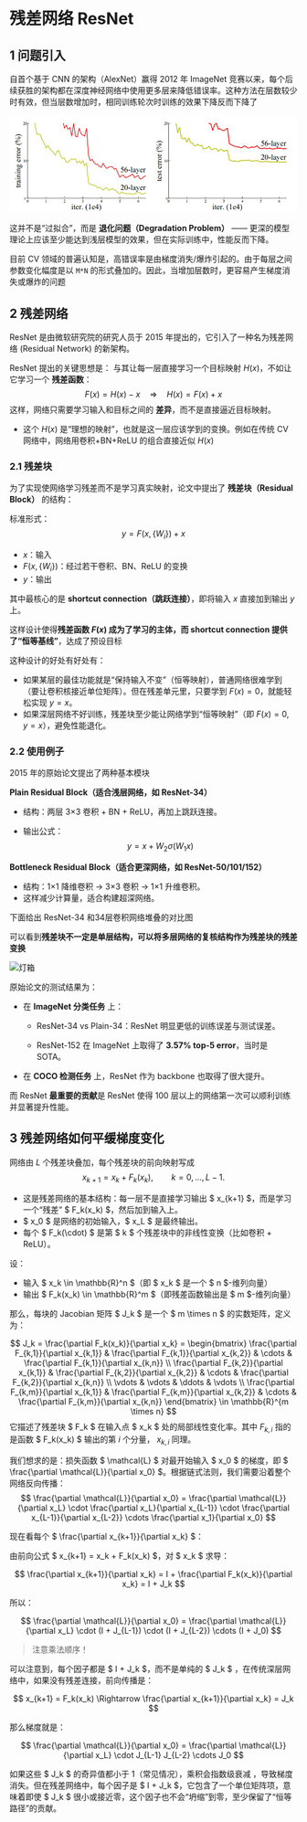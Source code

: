 # 残差网络 ResNet

## 1 问题引入

自首个基于 CNN 的架构（AlexNet）赢得 2012 年 ImageNet 竞赛以来，每个后续获胜的架构都在深度神经网络中使用更多层来降低错误率。这种方法在层数较少时有效，但当层数增加时，相同训练轮次时训练的效果下降反而下降了

![img](assets\abc.jpg)

这并不是“过拟合”，而是 **退化问题（Degradation Problem）** —— 更深的模型理论上应该至少能达到浅层模型的效果，但在实际训练中，性能反而下降。

目前 CV 领域的普遍认知是，高错误率是由梯度消失/爆炸引起的。由于每层之间参数变化幅度是以 `M*N` 的形式叠加的。因此，当增加层数时，更容易产生梯度消失或爆炸的问题





## 2 残差网络

ResNet 是由微软研究院的研究人员于 2015 年提出的，它引入了一种名为残差网络 (Residual Network) 的新架构。 

ResNet 提出的关键思想是：
 与其让每一层直接学习一个目标映射 $H(x)$，不如让它学习一个 **残差函数**：
$$
F(x) = H(x) - x \quad \Rightarrow \quad H(x) = F(x) + x
$$
这样，网络只需要学习输入和目标之间的 **差异**，而不是直接逼近目标映射。

- 这个 $H(x)$ 是“理想的映射”，也就是这一层应该学到的变换。例如在传统 CV 网络中，网络用卷积+BN+ReLU 的组合直接近似 $H(x)$



### 2.1 残差块

为了实现使网络学习残差而不是学习真实映射，论文中提出了 **残差块（Residual Block）** 的结构：

标准形式：
$$
y = F(x, \{W_i\}) + x
$$

- $x$：输入
- $F(x, \{W_i\})$：经过若干卷积、BN、ReLU 的变换
- $y$：输出

其中最核心的是 **shortcut connection（跳跃连接）**，即将输入 $x$ 直接加到输出 $y$ 上。

这样设计使得**残差函数 $F(x)$ 成为了学习的主体，而 shortcut connection 提供了“恒等基线”**，达成了预设目标

这种设计的好处有好处有：

- 如果某层的最佳功能就是“保持输入不变”（恒等映射），普通网络很难学到（要让卷积核接近单位矩阵）。但在残差单元里，只要学到 $F(x)=0$，就能轻松实现 $y=x$。
- 如果深层网络不好训练，残差块至少能让网络学到“恒等映射”（即 $F(x)=0, y=x$），避免性能退化。





### 2.2 使用例子

2015 年的原始论文提出了两种基本模块

**Plain Residual Block（适合浅层网络，如 ResNet-34）**

- 结构：两层 3×3 卷积 + BN + ReLU，再加上跳跃连接。

- 输出公式：
  $$
  y = x + W_2 \sigma(W_1 x)
  $$

**Bottleneck Residual Block（适合更深网络，如 ResNet-50/101/152）**

- 结构：1×1 降维卷积 → 3×3 卷积 → 1×1 升维卷积。
- 这样减少计算量，适合构建超深网络。



下面给出 ResNet-34 和34层卷积网络堆叠的对比图

可以看到**残差块不一定是单层结构，可以将多层网络的复核结构作为残差块的残差变换**

![灯箱](D:\data\repos\pytorch_learning\assets\ResNet.png)

原始论文的测试结果为：

- 在 **ImageNet 分类任务** 上：

  - ResNet-34 vs Plain-34：ResNet 明显更低的训练误差与测试误差。

  - ResNet-152 在 ImageNet 上取得了 **3.57% top-5 error**，当时是 SOTA。

- 在 **COCO 检测任务** 上，ResNet 作为 backbone 也取得了很大提升。

而 ResNet **最重要的贡献**是 ResNet 使得 100 层以上的网络第一次可以顺利训练并显著提升性能。



## 3 残差网络如何平缓梯度变化

网络由 $L$ 个残差块叠加，每个残差块的前向映射写成
$$
x_{k+1}=x_k+F_k(x_k),
\qquad k=0,\dots,L-1.
$$

- 这是残差网络的基本结构：每一层不是直接学习输出 $ x_{k+1} $，而是学习一个“残差” $ F_k(x_k) $，然后加到输入上。
- $ x_0 $ 是网络的初始输入，$ x_L $ 是最终输出。
- 每个 $ F_k(\cdot) $ 是第 $ k $ 个残差块中的非线性变换（比如卷积 + ReLU）。

设：

- 输入 $ x_k \in \mathbb{R}^n $（即 $ x_k $ 是一个 $ n $-维列向量）
- 输出 $ F_k(x_k) \in \mathbb{R}^m $（即残差函数输出是 $ m $-维列向量）

那么，每块的 Jacobian 矩阵 $ J_k $ 是一个 $ m \times n $ 的实数矩阵，定义为：

$$
J_k = \frac{\partial F_k(x_k)}{\partial x_k} =
\begin{bmatrix}
\frac{\partial F_{k,1}}{\partial x_{k,1}} & \frac{\partial F_{k,1}}{\partial x_{k,2}} & \cdots & \frac{\partial F_{k,1}}{\partial x_{k,n}} \\
\frac{\partial F_{k,2}}{\partial x_{k,1}} & \frac{\partial F_{k,2}}{\partial x_{k,2}} & \cdots & \frac{\partial F_{k,2}}{\partial x_{k,n}} \\
\vdots & \vdots & \ddots & \vdots \\
\frac{\partial F_{k,m}}{\partial x_{k,1}} & \frac{\partial F_{k,m}}{\partial x_{k,2}} & \cdots & \frac{\partial F_{k,m}}{\partial x_{k,n}}
\end{bmatrix}
\in \mathbb{R}^{m \times n}
$$
它描述了残差块 $ F_k $ 在输入点 $ x_k $ 处的局部线性变化率。其中 $F_{k,i}$ 指的是函数 $ F_k(x_k) $ 输出的第 $i$ 个分量， $x_{k,i}$ 同理。

我们想求的是：损失函数 $ \mathcal{L} $ 对最开始输入 $ x_0 $ 的梯度，即 $ \frac{\partial \mathcal{L}}{\partial x_0} $。根据链式法则，我们需要沿着整个网络反向传播：
$$
\frac{\partial \mathcal{L}}{\partial x_0} = \frac{\partial \mathcal{L}}{\partial x_L} \cdot \frac{\partial x_L}{\partial x_{L-1}} \cdot \frac{\partial x_{L-1}}{\partial x_{L-2}} \cdots \frac{\partial x_1}{\partial x_0}
$$

现在看每个 $ \frac{\partial x_{k+1}}{\partial x_k} $：

由前向公式 $ x_{k+1} = x_k + F_k(x_k) $，对 $ x_k $ 求导：

$$
\frac{\partial x_{k+1}}{\partial x_k} = I + \frac{\partial F_k(x_k)}{\partial x_k} = I + J_k
$$

所以：

$$
\frac{\partial \mathcal{L}}{\partial x_0} = \frac{\partial \mathcal{L}}{\partial x_L} \cdot (I + J_{L-1}) \cdot (I + J_{L-2}) \cdots (I + J_0)
$$

> 注意乘法顺序！

可以注意到，每个因子都是 $ I + J_k $，而不是单纯的 $ J_k $ ，在传统深层网络中，如果没有残差连接，前向传播是：

$$
x_{k+1} = F_k(x_k) \Rightarrow \frac{\partial x_{k+1}}{\partial x_k} = J_k
$$

那么梯度就是：

$$
\frac{\partial \mathcal{L}}{\partial x_0} = \frac{\partial \mathcal{L}}{\partial x_L} \cdot J_{L-1} J_{L-2} \cdots J_0
$$

如果这些 $ J_k $ 的奇异值都小于 1（常见情况），乘积会指数级衰减 ，导致梯度消失。但在残差网络中，每个因子是 $ I + J_k $，它包含了一个单位矩阵项，意味着即使 $ J_k $ 很小或接近零，这个因子也不会“坍缩”到零，至少保留了“恒等路径”的贡献。